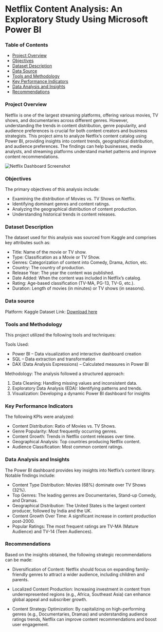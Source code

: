 # Netflix Content Analysis: An Exploratory Study Using Microsoft Power BI

### Table of Contents
- [Project Overview](#project-overview)
- [Objectives](#objectives)
- [Dataset Description](#dataset-description)
- [Data Source](#data-source)
- [Tools and Methodology](#tools-and-methodology)
- [Key Performance Indicators](#key-performance-indicators)
- [Data Analysis and Insights](#data-analysis-and-insights)
- [Recommendations](#recommendations)
  
### Project Overview
Netflix is one of the largest streaming platforms, offering various movies, TV shows, and documentaries across different genres. However, understanding the trends in content distribution, genre popularity, and audience preferences is crucial for both content creators and business strategists.
This project aims to analyze Netflix’s content catalog using Power BI, providing insights into content trends, geographical distribution, and audience preferences. The findings can help businesses, media analysts, and streaming platforms understand market patterns and improve content recommendations.

![Netflix Dashboard Screenshot](https://github.com/user-attachments/assets/35529bc0-c5c7-4cc0-9a9b-36ee304fae66)

### Objectives
The primary objectives of this analysis include:
- Examining the distribution of Movies vs. TV Shows on Netflix.
- Identifying dominant genres and content ratings.
- Analyzing the geographical distribution of content production.
- Understanding historical trends in content releases.

### Dataset Description
The dataset used for this analysis was sourced from Kaggle and comprises key attributes such as:

- Title: Name of the movie or TV show.
- Type: Classification as a Movie or TV Show.
- Genres: Categorization of content into Comedy, Drama, Action, etc.
- Country: The country of production.
- Release Year: The year the content was published.
- Date Added: When the content was included in Netflix’s catalog.
- Rating: Age-based classification (TV-MA, PG-13, TV-G, etc.).
- Duration: Length of movies (in minutes) or TV shows (in seasons).

### Data source
Platform: Kaggle
Dataset Link: [Download here](https://www.kaggle.com/datasets/shivamb/netflix-shows)

### Tools and Methodology
This project utilized the following tools and techniques:

Tools Used:
- Power BI – Data visualization and interactive dashboard creation
- SQL – Data extraction and transformation
- DAX (Data Analysis Expressions) – Calculated measures in Power BI

Methodology:
The analysis followed a structured approach:
1. Data Cleaning: Handling missing values and inconsistent data.
2. Exploratory Data Analysis (EDA): Identifying patterns and trends.
3. Visualization: Developing a dynamic Power BI dashboard for insights

### Key Performance Indicators
The following KPIs were analyzed:

- Content Distribution: Ratio of Movies vs. TV Shows.
- Genre Popularity: Most frequently occurring genres.
- Content Growth: Trends in Netflix content releases over time.
- Geographical Analysis: Top countries producing Netflix content.
- Audience Classification: Most common content ratings.

### Data Analysis and Insights
The Power BI dashboard provides key insights into Netflix’s content library. Notable findings include:

- Content Type Distribution: Movies (68%) dominate over TV Shows (32%).
- Top Genres: The leading genres are Documentaries, Stand-up Comedy, and Dramas.
- Geographical Distribution: The United States is the largest content producer, followed by India and the UK.
- Content Growth Over Time: A significant increase in content production post-2000.
-  Popular Ratings: The most frequent ratings are TV-MA (Mature Audience) and TV-14 (Teen Audiences).

### Recommendations
Based on the insights obtained, the following strategic recommendations can be made:

- Diversification of Content: Netflix should focus on expanding family-friendly genres to attract a wider audience, including children and parents.

- Localized Content Production: Increasing investment in content from underrepresented regions (e.g., Africa, Southeast Asia) can enhance global appeal and subscriber growth.

- Content Strategy Optimization: By capitalizing on high-performing genres (e.g., Documentaries, Dramas) and understanding audience ratings trends, Netflix can improve content recommendations and boost user engagement.

